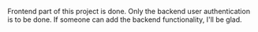 Frontend part of this project is done.
Only the backend user authentication is to be done.
If someone can add the backend functionality, I'll be glad.
